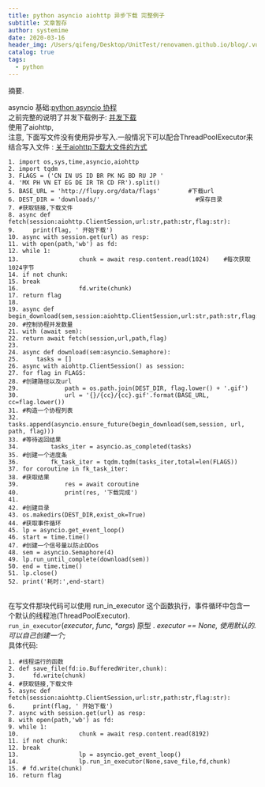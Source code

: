 ```yaml
---
title: python asyncio aiohttp 异步下载 完整例子
subtitle: 文章暂存
author: systemime
date: 2020-03-16
header_img: /Users/qifeng/Desktop/UnitTest/renovamen.github.io/blog/.vuepress/public/img/in-post/header/11.jpg
catalog: true
tags:
  - python
---
```

摘要.

<!-- more -->
asyncio 基础:[python asyncio 协程](https://blog.csdn.net/dashoumeixi/article/details/81001681)<br />之前完整的说明了并发下载例子: [并发下载](https://blog.csdn.net/dashoumeixi/article/details/80938327)<br />使用了aiohttp,<br />注意, 下面写文件没有使用异步写入.一般情况下可以配合ThreadPoolExecutor来结合写入文件 : [关于aiohttp下载大文件的方式](https://blog.csdn.net/dashoumeixi/article/details/88845137)
```
1. import os,sys,time,asyncio,aiohttp
2. import tqdm
3. FLAGS = ('CN IN US ID BR PK NG BD RU JP '
4. 'MX PH VN ET EG DE IR TR CD FR').split()
5. BASE_URL = 'http://flupy.org/data/flags'        #下载url
6. DEST_DIR = 'downloads/'                           #保存目录
7. #获取链接,下载文件
8. async def fetch(session:aiohttp.ClientSession,url:str,path:str,flag:str):
9.     print(flag, ' 开始下载')
10. async with session.get(url) as resp:
11. with open(path,'wb') as fd:
12. while 1:
13.                 chunk = await resp.content.read(1024)    #每次获取1024字节
14. if not chunk:
15. break
16.                 fd.write(chunk)
17. return flag
18. 
19. async def begin_download(sem,session:aiohttp.ClientSession,url:str,path:str,flag:str):
20. #控制协程并发数量
21. with (await sem):
22. return await fetch(session,url,path,flag)
23. 
24. async def download(sem:asyncio.Semaphore):
25.     tasks = []
26. async with aiohttp.ClientSession() as session:
27. for flag in FLAGS:
28. #创建路径以及url
29.             path = os.path.join(DEST_DIR, flag.lower() + '.gif')
30.             url = '{}/{cc}/{cc}.gif'.format(BASE_URL, cc=flag.lower())
31. #构造一个协程列表
32.             tasks.append(asyncio.ensure_future(begin_download(sem,session, url, path, flag)))
33. #等待返回结果
34.         tasks_iter = asyncio.as_completed(tasks)
35. #创建一个进度条
36.         fk_task_iter = tqdm.tqdm(tasks_iter,total=len(FLAGS))
37. for coroutine in fk_task_iter:
38. #获取结果
39.             res = await coroutine
40.             print(res, '下载完成')
41. 
42. #创建目录
43. os.makedirs(DEST_DIR,exist_ok=True)
44. #获取事件循环
45. lp = asyncio.get_event_loop()
46. start = time.time()
47. #创建一个信号量以防止DDos
48. sem = asyncio.Semaphore(4)
49. lp.run_until_complete(download(sem))
50. end = time.time()
51. lp.close()
52. print('耗时:',end-start)
```
 <br />在写文件那块代码可以使用 run_in_executor 这个函数执行，事件循环中包含一个默认的线程池(ThreadPoolExecutor).<br />`run_in_executor`(_executor_, _func_, _*args_) 原型 . _executor == None, 使用默认的. 可以自己创建一个;_<br />具体代码:
```
1. #线程运行的函数
2. def save_file(fd:io.BufferedWriter,chunk):
3.     fd.write(chunk)
4. #获取链接,下载文件
5. async def fetch(session:aiohttp.ClientSession,url:str,path:str,flag:str):
6.     print(flag, ' 开始下载')
7. async with session.get(url) as resp:
8. with open(path,'wb') as fd:
9. while 1:
10.                 chunk = await resp.content.read(8192)
11. if not chunk:
12. break
13.                 lp = asyncio.get_event_loop()
14.                 lp.run_in_executor(None,save_file,fd,chunk)
15. # fd.write(chunk)
16. return flag
```
 
